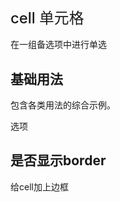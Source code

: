 # cell 单元格

在一组备选项中进行单选

## 基础用法

包含各类用法的综合示例。

<div class="demo-block">
    <ivy-card style="width: 400px;">
        <div slot="name">选项</div>
        <ivy-cell-group>
            <ivy-cell title="只显示标题"></ivy-cell>
            <ivy-cell
                title="显示label"
                label="label的内容"
            ></ivy-cell>
            <ivy-cell title="显示extra" extra="extra"></ivy-cell>
            <ivy-cell
                title="显示向右的icon"
                is-link
                name="link"
            ></ivy-cell>
            <ivy-cell
                title="链接"
                is-link
                name="link"
                to="/layout"
                @click="handleClick"
                extra="详细信息"
            ></ivy-cell>
            <ivy-cell
                title="新窗口打开"
                is-link
                name="link"
                to="/layout"
                @click="handleClick"
                target="_blank"
            ></ivy-cell>
            <ivy-cell title="禁用" disabled></ivy-cell>
            <ivy-cell title="选中" selected></ivy-cell>
            <ivy-cell title="开关">
                <ivy-switch
                    slot="extra"
                    v-model="status"
                ></ivy-switch>
            </ivy-cell>
        </ivy-cell-group>
    </ivy-card>
</div>

## 是否显示border

给cell加上边框

<div class="demo-block">
    <ivy-card style="width: 400px;">
        <ivy-cell-group border>
            <ivy-cell title="只显示标题"></ivy-cell>
            <ivy-cell
                title="显示label"
                label="label的内容"
            ></ivy-cell>
            <ivy-cell title="显示extra" extra="extra"></ivy-cell>
            <ivy-cell
                title="显示向右的icon"
                is-link
                name="link"
            ></ivy-cell>
            <ivy-cell
                title="链接"
                is-link
                name="link"
                to="/layout"
                @click="handleClick"
                extra="详细信息"
            ></ivy-cell>
            <ivy-cell
                title="新窗口打开"
                is-link
                name="link"
                to="/layout"
                @click="handleClick"
                target="_blank"
            ></ivy-cell>
            <ivy-cell title="禁用" disabled></ivy-cell>
            <ivy-cell title="选中" selected></ivy-cell>
            <ivy-cell title="开关">
                <ivy-switch
                    slot="extra"
                    v-model="status"
                ></ivy-switch>
            </ivy-cell>
        </ivy-cell-group>
    </ivy-card>
</div>


<script>
export default {
    data() {
        return {
            value: '2',
            value2: '1',
            status: true,
        };
    },
    methods: {
        handleClick() {
            return false;
        },
        changeStatus() {
            this.status = !this.status;
        },
        cancel1() {
            this.value = false;
        },
    },
};
</script>

<style lang="scss" scoped>
.page-radio {
    font-size: 14px;
    background-color: #fff;
}
.page-radio-item {
    padding: 20px;
}
h1 {
    font-weight: 500;
    font-size: 1.7em;
}
.page-radio-item-content {
    padding: 20px;
    border: 1px solid #eeeeee;
}
.progress-item + .progress-item {
    margin-top: 20px;
}
</style>

